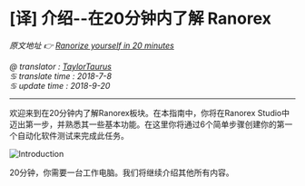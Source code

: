 # [译] 介绍--在20分钟内了解 Ranorex

*原文地址 👉 [Ranorize yourself in 20 minutes][0]*

*@ translator : [TaylorTaurus](https://github.com/taylortaurus)*    
*♋ translate time : 2018-7-8*    
*♋ update time : 2018-9-20*  

---

欢迎来到在20分钟内了解Ranorex板块。在本指南中，你将在Ranorex Studio中迈出第一步，并熟悉其一些基本功能。在这里你将通过6个简单步骤创建你的第一个自动化软件测试来完成此任务。

![Introduction](https://gitee.com/taylortaurus/RX_UserGuide_GitBook_Picbed/raw/master/Ranorizeyourselfin20minutes/A1010-0000010.png)

20分钟，你需要一台工作电脑。我们将继续介绍其他所有内容。

[0]: https://www.ranorex.com/help/latest/ranorex-studio-fundamentals/ranorex-studio-fundamentals/introduction/


